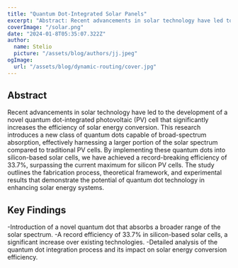 ```yaml
---
title: "Quantum Dot-Integrated Solar Panels"
excerpt: "Abstract: Recent advancements in solar technology have led to the development of a novel quantum dot-integrated photovoltaic (PV) cell that significantly increases the efficiency of solar energy conversion."
coverImage: "/solar.png"
date: "2024-01-8T05:35:07.322Z"
author:
  name: Stelio
  picture: "/assets/blog/authors/jj.jpeg"
ogImage:
  url: "/assets/blog/dynamic-routing/cover.jpg"
---
```


## Abstract

Recent advancements in solar technology have led to the development of a novel quantum dot-integrated photovoltaic (PV) cell that significantly increases the efficiency of solar energy conversion. This research introduces a new class of quantum dots capable of broad-spectrum absorption, effectively harnessing a larger portion of the solar spectrum compared to traditional PV cells. By implementing these quantum dots into silicon-based solar cells, we have achieved a record-breaking efficiency of 33.7%, surpassing the current maximum for silicon PV cells. The study outlines the fabrication process, theoretical framework, and experimental results that demonstrate the potential of quantum dot technology in enhancing solar energy systems.

## Key Findings

-Introduction of a novel quantum dot that absorbs a broader range of the solar spectrum.
-A record efficiency of 33.7% in silicon-based solar cells, a significant increase over existing technologies.
-Detailed analysis of the quantum dot integration process and its impact on solar energy conversion efficiency.
